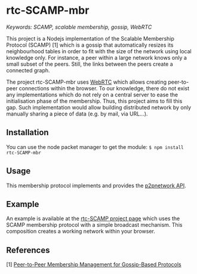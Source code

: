 # rtc-SCAMP-mbr

<i>Keywords: SCAMP, scalable membership, gossip, WebRTC</i>

This project is a Nodejs implementation of the Scalable Membership
Protocol (SCAMP) [1] which is a gossip that automatically resizes its
neighbourhood tables in order to fit with the size of the network using local
knowledge only. For instance, a peer within a large network knows only
a small subset of the peers. Still, the links between the peers create a
connected graph.

The project rtc-SCAMP-mbr uses [WebRTC](http://www.webrtc.org) which allows
creating peer-to-peer connections within the browser. To our knowledge,
there do not exist any implementations which do not rely on a central server
to ease the initialisation phase of the membership. Thus, this project aims
to fill this gap. Such implementation would allow building distributed
network by only manually sharing a piece of data (e.g. by mail, via URL...).

## Installation

You can use the node packet manager to get the
module: ```$ npm install rtc-SCAMP-mbr```

## Usage

This membership protocol implements and provides
the [p2pnetwork API](http://https://github.com/justayak/network).

## Example

An example is available at the
[rtc-SCAMP project page](http://github.com/chat-wane/rtc-SCAMP) which uses
the SCAMP membership protocol with a simple broadcast mechanism. This
composition creates a working network within your browser.

## References

[1] [Peer-to-Peer Membership Management for Gossip-Based Protocols](http://pages.saclay.inria.fr/laurent.massoulie/ieee_tocs.pdf)

